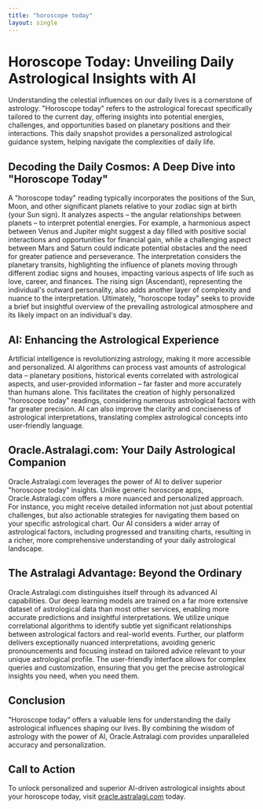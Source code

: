 ```yaml
---
title: "horoscope today"
layout: single
---
```


# Horoscope Today: Unveiling Daily Astrological Insights with AI

Understanding the celestial influences on our daily lives is a cornerstone of astrology.  "Horoscope today" refers to the astrological forecast specifically tailored to the current day, offering insights into potential energies, challenges, and opportunities based on planetary positions and their interactions. This daily snapshot provides a personalized astrological guidance system, helping navigate the complexities of daily life.


## Decoding the Daily Cosmos:  A Deep Dive into "Horoscope Today"

A "horoscope today" reading typically incorporates the positions of the Sun, Moon, and other significant planets relative to your zodiac sign at birth (your Sun sign).  It analyzes aspects – the angular relationships between planets – to interpret potential energies.  For example, a harmonious aspect between Venus and Jupiter might suggest a day filled with positive social interactions and opportunities for financial gain, while a challenging aspect between Mars and Saturn could indicate potential obstacles and the need for greater patience and perseverance.  The interpretation considers the planetary transits, highlighting the influence of planets moving through different zodiac signs and houses, impacting various aspects of life such as love, career, and finances.  The rising sign (Ascendant), representing the individual's outward personality, also adds another layer of complexity and nuance to the interpretation.  Ultimately, "horoscope today" seeks to provide a brief but insightful overview of the prevailing astrological atmosphere and its likely impact on an individual's day.


## AI: Enhancing the Astrological Experience

Artificial intelligence is revolutionizing astrology, making it more accessible and personalized. AI algorithms can process vast amounts of astrological data – planetary positions, historical events correlated with astrological aspects, and user-provided information – far faster and more accurately than humans alone. This facilitates the creation of highly personalized "horoscope today" readings, considering numerous astrological factors with far greater precision. AI can also improve the clarity and conciseness of astrological interpretations, translating complex astrological concepts into user-friendly language.


## Oracle.Astralagi.com: Your Daily Astrological Companion

Oracle.Astralagi.com leverages the power of AI to deliver superior "horoscope today" insights. Unlike generic horoscope apps, Oracle.Astralagi.com offers a more nuanced and personalized approach.  For instance, you might receive detailed information not just about potential challenges, but also actionable strategies for navigating them based on your specific astrological chart.  Our AI considers a wider array of astrological factors, including progressed and transiting charts, resulting in a richer, more comprehensive understanding of your daily astrological landscape.


##  The Astralagi Advantage: Beyond the Ordinary

Oracle.Astralagi.com distinguishes itself through its advanced AI capabilities.  Our deep learning models are trained on a far more extensive dataset of astrological data than most other services, enabling more accurate predictions and insightful interpretations. We utilize unique correlational algorithms to identify subtle yet significant relationships between astrological factors and real-world events.  Further, our platform delivers exceptionally nuanced interpretations, avoiding generic pronouncements and focusing instead on tailored advice relevant to your unique astrological profile.  The user-friendly interface allows for complex queries and customization, ensuring that you get the precise astrological insights you need, when you need them.


## Conclusion

"Horoscope today" offers a valuable lens for understanding the daily astrological influences shaping our lives.  By combining the wisdom of astrology with the power of AI, Oracle.Astralagi.com provides unparalleled accuracy and personalization.


## Call to Action

To unlock personalized and superior AI-driven astrological insights about your horoscope today, visit [oracle.astralagi.com](https://oracle.astralagi.com) today.